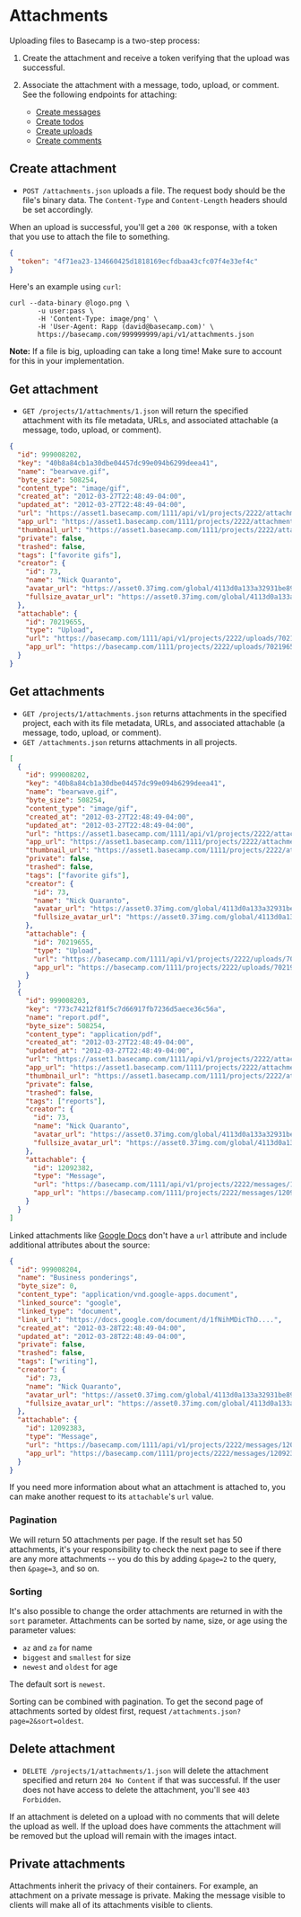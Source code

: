 Attachments
===========

Uploading files to Basecamp is a two-step process:

1. Create the attachment and receive a token verifying that the upload was successful.
2. Associate the attachment with a message, todo, upload, or comment. See the following endpoints for attaching:

   * [Create messages](https://github.com/basecamp/bcx-api/blob/master/sections/messages.md)
   * [Create todos](https://github.com/basecamp/bcx-api/blob/master/sections/todos.md)
   * [Create uploads](https://github.com/basecamp/bcx-api/blob/master/sections/uploads.md)
   * [Create comments](https://github.com/basecamp/bcx-api/blob/master/sections/comments.md)


Create attachment
-----------------

* `POST /attachments.json` uploads a file. The request body should be the file's binary data. The `Content-Type` and `Content-Length` headers should be set accordingly.

When an upload is successful, you'll get a `200 OK` response, with a token that you use to attach the file to something.

```json
{
  "token": "4f71ea23-134660425d1818169ecfdbaa43cfc07f4e33ef4c"
}
```

Here's an example using `curl`:

```
curl --data-binary @logo.png \
       -u user:pass \
       -H 'Content-Type: image/png' \
       -H 'User-Agent: Rapp (david@basecamp.com)' \
       https://basecamp.com/999999999/api/v1/attachments.json
```

**Note:** If a file is big, uploading can take a long time! Make sure to account for this in your implementation.


Get attachment
--------------

* `GET /projects/1/attachments/1.json` will return the specified attachment with its file metadata, URLs, and associated attachable (a message, todo, upload, or comment).

```json
{
  "id": 999008202,
  "key": "40b8a84cb1a30dbe04457dc99e094b6299deea41",
  "name": "bearwave.gif",
  "byte_size": 508254,
  "content_type": "image/gif",
  "created_at": "2012-03-27T22:48:49-04:00",
  "updated_at": "2012-03-27T22:48:49-04:00",
  "url": "https://asset1.basecamp.com/1111/api/v1/projects/2222/attachments/3333/40b8a84cb1a30dbe04457dc99e094b6299deea41/original/bearwave.gif",
  "app_url": "https://asset1.basecamp.com/1111/projects/2222/attachments/3333/40b8a84cb1a30dbe04457dc99e094b6299deea41/original/bearwave.gif",
  "thumbnail_url": "https://asset1.basecamp.com/1111/projects/2222/attachments/3333/40b8a84cb1a30dbe04457dc99e094b6299deea41/thumbnail.gif",
  "private": false,
  "trashed": false,
  "tags": ["favorite gifs"],
  "creator": {
    "id": 73,
    "name": "Nick Quaranto",
    "avatar_url": "https://asset0.37img.com/global/4113d0a133a32931be8934e70b2ea21efeff72c1/avatar.96.gif?r=3",
    "fullsize_avatar_url": "https://asset0.37img.com/global/4113d0a133a32931be8934e70b2ea21efeff72c1/original.gif?r=3"
  },
  "attachable": {
    "id": 70219655,
    "type": "Upload",
    "url": "https://basecamp.com/1111/api/v1/projects/2222/uploads/70219655.json",
    "app_url": "https://basecamp.com/1111/projects/2222/uploads/70219655"
  }
}
```


Get attachments
---------------

* `GET /projects/1/attachments.json` returns attachments in the specified project, each with its file metadata, URLs, and associated attachable (a message, todo, upload, or comment).
* `GET /attachments.json` returns attachments in all projects.

```json
[
  {
    "id": 999008202,
    "key": "40b8a84cb1a30dbe04457dc99e094b6299deea41",
    "name": "bearwave.gif",
    "byte_size": 508254,
    "content_type": "image/gif",
    "created_at": "2012-03-27T22:48:49-04:00",
    "updated_at": "2012-03-27T22:48:49-04:00",
    "url": "https://asset1.basecamp.com/1111/api/v1/projects/2222/attachments/3333/40b8a84cb1a30dbe04457dc99e094b6299deea41/original/bearwave.gif",
    "app_url": "https://asset1.basecamp.com/1111/projects/2222/attachments/3333/40b8a84cb1a30dbe04457dc99e094b6299deea41/original/bearwave.gif",
    "thumbnail_url": "https://asset1.basecamp.com/1111/projects/2222/attachments/3333/40b8a84cb1a30dbe04457dc99e094b6299deea41/thumbnail.gif",
    "private": false,
    "trashed": false,
    "tags": ["favorite gifs"],
    "creator": {
      "id": 73,
      "name": "Nick Quaranto",
      "avatar_url": "https://asset0.37img.com/global/4113d0a133a32931be8934e70b2ea21efeff72c1/avatar.96.gif?r=3",
      "fullsize_avatar_url": "https://asset0.37img.com/global/4113d0a133a32931be8934e70b2ea21efeff72c1/original.gif?r=3"
    },
    "attachable": {
      "id": 70219655,
      "type": "Upload",
      "url": "https://basecamp.com/1111/api/v1/projects/2222/uploads/70219655.json",
      "app_url": "https://basecamp.com/1111/projects/2222/uploads/70219655"
    }
  }
  {
    "id": 999008203,
    "key": "773c74212f81f5c7d66917fb7236d5aece36c56a",
    "name": "report.pdf",
    "byte_size": 508254,
    "content_type": "application/pdf",
    "created_at": "2012-03-27T22:48:49-04:00",
    "updated_at": "2012-03-27T22:48:49-04:00",
    "url": "https://asset1.basecamp.com/1111/api/v1/projects/2222/attachments/4444/773c74212f81f5c7d66917fb7236d5aece36c56a/original/report.pdf",
    "app_url": "https://asset1.basecamp.com/1111/projects/2222/attachments/4444/773c74212f81f5c7d66917fb7236d5aece36c56a/original/report.pdf",
    "thumbnail_url": "https://asset1.basecamp.com/1111/projects/2222/attachments/4444/773c74212f81f5c7d66917fb7236d5aece36c56a/thumbnail.png",
    "private": false,
    "trashed": false,
    "tags": ["reports"],
    "creator": {
      "id": 73,
      "name": "Nick Quaranto",
      "avatar_url": "https://asset0.37img.com/global/4113d0a133a32931be8934e70b2ea21efeff72c1/avatar.96.gif?r=3",
      "fullsize_avatar_url": "https://asset0.37img.com/global/4113d0a133a32931be8934e70b2ea21efeff72c1/original.gif?r=3"
    },
    "attachable": {
      "id": 12092382,
      "type": "Message",
      "url": "https://basecamp.com/1111/api/v1/projects/2222/messages/12092382.json",
      "app_url": "https://basecamp.com/1111/projects/2222/messages/12092382"
    }
  }
]
```

Linked attachments like [Google Docs](https://basecamp.com/help/guides/projects/google-docs) don't have a `url` attribute and include additional attributes about the source:

```json
{
  "id": 999008204,
  "name": "Business ponderings",
  "byte_size": 0,
  "content_type": "application/vnd.google-apps.document",
  "linked_source": "google",
  "linked_type": "document",
  "link_url": "https://docs.google.com/document/d/1fNihMDicThD....",
  "created_at": "2012-03-28T22:48:49-04:00",
  "updated_at": "2012-03-28T22:48:49-04:00",
  "private": false,
  "trashed": false,
  "tags": ["writing"],
  "creator": {
    "id": 73,
    "name": "Nick Quaranto",
    "avatar_url": "https://asset0.37img.com/global/4113d0a133a32931be8934e70b2ea21efeff72c1/avatar.96.gif?r=3",
    "fullsize_avatar_url": "https://asset0.37img.com/global/4113d0a133a32931be8934e70b2ea21efeff72c1/original.gif?r=3"
  },
  "attachable": {
    "id": 12092383,
    "type": "Message",
    "url": "https://basecamp.com/1111/api/v1/projects/2222/messages/12092383.json",
    "app_url": "https://basecamp.com/1111/projects/2222/messages/12092383"
  }
}
```

If you need more information about what an attachment is attached to, you can
make another request to its `attachable`'s `url` value.

### Pagination

We will return 50 attachments per page. If the result set has 50 attachments,
it's your responsibility to check the next page to see if there are any more
attachments -- you do this by adding `&page=2` to the query, then `&page=3`, and so on.

### Sorting

It's also possible to change the order attachments are returned in with the `sort`
parameter. Attachments can be sorted by name, size, or age using the parameter
values:

* `az` and `za` for name
* `biggest` and `smallest` for size
* `newest` and `oldest` for age

The default sort is `newest`.

Sorting can be combined with pagination. To get the second page of attachments
sorted by oldest first, request `/attachments.json?page=2&sort=oldest`.


Delete attachment
-----------------

* `DELETE /projects/1/attachments/1.json` will delete the attachment specified and return `204 No Content` if that was successful. If the user does not have access to delete the attachment, you'll see `403 Forbidden`.

If an attachment is deleted on a upload with no comments that will delete the upload as well. If the upload does have comments the attachment will be removed but the upload will remain with the images intact.


Private attachments
-------------------

Attachments inherit the privacy of their containers. For example, an attachment
on a private message is private. Making the message visible to clients will
make all of its attachments visible to clients.
